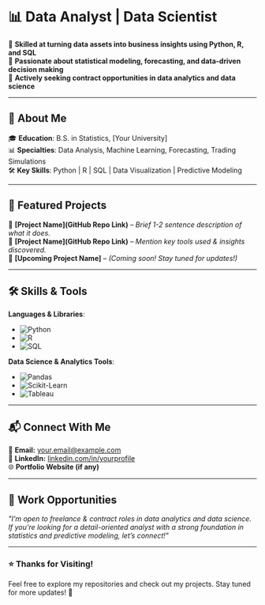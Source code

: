 # 📊 Data Analyst | Data Scientist  

🔹 **Skilled at turning data assets into business insights using Python, R, and SQL**  
🔹 **Passionate about statistical modeling, forecasting, and data-driven decision making**  
🔹 **Actively seeking contract opportunities in data analytics and data science**  

---

## 📌 About Me  

🎓 **Education**: B.S. in Statistics, [Your University]  
📊 **Specialties**: Data Analysis, Machine Learning, Forecasting, Trading Simulations  
🛠 **Key Skills**: Python | R | SQL | Data Visualization | Predictive Modeling  

---

## 🚀 Featured Projects  

🔹 **[Project Name](GitHub Repo Link)** – *Brief 1-2 sentence description of what it does.*  
🔹 **[Project Name](GitHub Repo Link)** – *Mention key tools used & insights discovered.*  
🔹 **[Upcoming Project Name]** – *(Coming soon! Stay tuned for updates!)*  

---

## 🛠 Skills & Tools  

**Languages & Libraries**:  
- ![Python](https://img.shields.io/badge/Python-3776AB?style=flat&logo=python&logoColor=white)  
- ![R](https://img.shields.io/badge/R-276DC3?style=flat&logo=r&logoColor=white)  
- ![SQL](https://img.shields.io/badge/SQL-4479A1?style=flat&logo=postgresql&logoColor=white)  

**Data Science & Analytics Tools**:  
- ![Pandas](https://img.shields.io/badge/Pandas-150458?style=flat&logo=pandas&logoColor=white)  
- ![Scikit-Learn](https://img.shields.io/badge/Scikit--Learn-F7931E?style=flat&logo=scikitlearn&logoColor=white)  
- ![Tableau](https://img.shields.io/badge/Tableau-E97627?style=flat&logo=tableau&logoColor=white)  

---

## 📬 Connect With Me  

📧 **Email:** [your.email@example.com](mailto:your.email@example.com)  
💼 **LinkedIn:** [linkedin.com/in/yourprofile](#)  
🌐 **Portfolio Website (if any)**  

---

## 💼 Work Opportunities  

*"I’m open to freelance & contract roles in data analytics and data science. If you're looking for a detail-oriented analyst with a strong foundation in statistics and predictive modeling, let’s connect!"*  

---

### ⭐ Thanks for Visiting!  
Feel free to explore my repositories and check out my projects. Stay tuned for more updates! 🚀  
